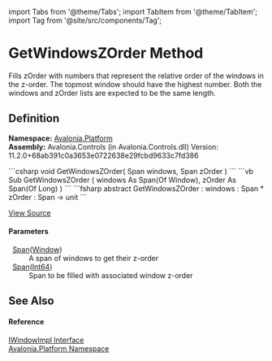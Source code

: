 import Tabs from '@theme/Tabs'; 
import TabItem from '@theme/TabItem'; 
import Tag from '@site/src/components/Tag'; 

# GetWindowsZOrder Method


Fills zOrder with numbers that represent the relative order of the windows in the z-order. The topmost window should have the highest number. Both the windows and zOrder lists are expected to be the same length.



## Definition
**Namespace:** <a href="N_Avalonia_Platform">Avalonia.Platform</a>  
**Assembly:** Avalonia.Controls (in Avalonia.Controls.dll) Version: 11.2.0+68ab391c0a3653e0722638e29fcbd9633c7fd386

<Tabs groupId="api-code-preview">
<TabItem value="csharp" label="C#">
```csharp
void GetWindowsZOrder(
	Span<Window> windows,
	Span<long> zOrder
)
```
</TabItem>
<TabItem value="vb" label="VB">
```vb
Sub GetWindowsZOrder ( 
	windows As Span(Of Window),
	zOrder As Span(Of Long)
)
```
</TabItem>
<TabItem value="fsharp" label="F#">
```fsharp
abstract GetWindowsZOrder : 
        windows : Span<Window> * 
        zOrder : Span<int64> -> unit 
```
</TabItem>
</Tabs>



<a href="https://github.com/AvaloniaUI/Avalonia/tree/master/srcAvalonia.Controls/Platform/IWindowImpl.cs" title="View the source code">View Source</a>



#### Parameters
<dl><dt>  <a href="https://learn.microsoft.com/dotnet/api/system.span-1" target="_blank" rel="noopener noreferrer">Span</a>(<a href="T_Avalonia_Controls_Window">Window</a>)</dt><dd>A span of windows to get their z-order</dd><dt>  <a href="https://learn.microsoft.com/dotnet/api/system.span-1" target="_blank" rel="noopener noreferrer">Span</a>(<a href="https://learn.microsoft.com/dotnet/api/system.int64" target="_blank" rel="noopener noreferrer">Int64</a>)</dt><dd>Span to be filled with associated window z-order</dd></dl>

## See Also


#### Reference
<a href="T_Avalonia_Platform_IWindowImpl">IWindowImpl Interface</a>  
<a href="N_Avalonia_Platform">Avalonia.Platform Namespace</a>  
